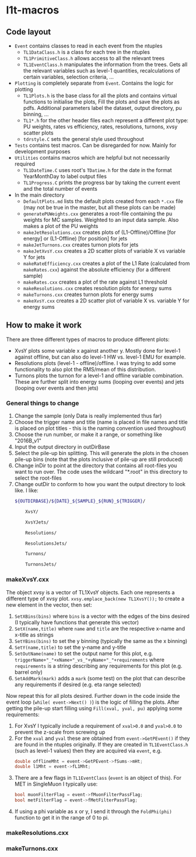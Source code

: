 # l1t-macros

## Code layout
- `Event` contains classes to read in each event from the ntuples
    * `TL1DataClass.h` is a class for each tree in the ntuples
    * `TL1PrimitiveClass.h` allows access to all the relevant trees
    * `TL1EventClass.h` manipulates the information from the trees. Gets all the relevant variables such as level-1 quantities, recalculations of certain variables, selection criteria, ...
- `Plotting` is completely separate from `Event`. Contains the logic for plotting
    * `TL1Plots.h` is the base class for all the plots and contains virtual functions to initialise the plots, Fill the plots and save the plots as pdfs. Additional parameters label the dataset, output directory, pu binning, ...
    * `TL1*.h` for the other header files each represent a different plot type: PU weights, rates vs efficiency, rates, resolutions, turnons, xvsy scatter plots
    * `tdrstyle.C` sets the general style used throughout
- `Tests` contains test macros. Can be disregarded for now. Mainly for development purposes
- `Utilities` contains macros which are helpful but not necessarily required
    * `TL1DateTime.C` uses root's `TDatime.h` for the date in the format YearMonthDay to label output files
    * `TL1Progress.C` prints the progress bar by taking the current event and the total number of events
- In the main directory
    * `DefaultPlots.md` lists the default plots created from each `*.cxx` file (may not be true in the master, but all these plots can be made)
    * `generatePUWeights.cxx` generates a root-file containing the pu weights for MC samples. Weighted to an input data sample. Also makes a plot of the PU weights
    * `makeJetResolutions.cxx` creates plots of (L1-Offline)/Offline [for energy] or (L1-Offline) [for position] for jets
    * `makeJetTurnons.cxx` creates turnon plots for jets
    * `makeJetXvsY.cxx` creates a 2D scatter plots of variable X vs variable Y for jets
    * `makeRateEfficiency.cxx` creates a plot of the L1 Rate (calculated from `makeRates.cxx`) against the absolute efficiency (for a different sample)
    * `makeRates.cxx` creates a plot of the rate against L1 threshold
    * `makeResolutions.cxx` creates resolution plots for energy sums
    * `makeTurnons.cxx` creates turnon plots for energy sums
    * `makeXvsY.cxx` creates a 2D scatter plot of variable X vs. variable Y for energy sums

## How to make it work

There are three different types of macros to produce different plots:
- XvsY plots some variable x against another y. Mostly done for level-1 against offline, but can also do level-1 HW vs. level-1 EMU for example.
- Resolutions plots (level-1 - offline)/offline. I was trying to add some functionality to also plot the RMS/mean of this distribution.
- Turnons plots the turnon for a level-1 and offline variable combination.
These are further split into energy sums (looping over events) and jets (looping over events and then jets)

### General things to change

1. Change the sample (only Data is really implemented thus far)
2. Choose the trigger name and title (name is placed in file names and title is placed on plot titles - this is the naming convention used throughout)
3. Choose the run number, or make it a range, or something like "2016B\_v1"
4. Input the output directory in outDirBase
5. Select the pile-up bin splitting. This will generate the plots in the chosen pile-up bins (note that the plots inclusive of pile-up are still produced)
6. Change inDir to point at the directory that contains all root-files you want to run over. The code uses the wildcard "\*.root" in this directory to select the root-files
7. Change outDir to conform to how you want the output directory to look like. I like:
    ```bash
    ${OUTDIRBASE}/${DATE}_${SAMPLE}_${RUN}_${TRIGGER}/

        XvsY/

        XvsYJets/

        Resolutions/

        ResolutionsJets/

        Turnons/

        TurnonsJets/
    ```

### makeXvsY.cxx
The object xvsy is a vector of TL1XvsY objects. Each one represents a different type of xvsy plot. `xvsy.emplace_back(new TL1XvsY());` to create a new element in the vector, then set:

1. `SetXBins(bins)` where `bins` is a vector with the edges of the bins desired (I typically have functions that generate this vector)
2. `SetX(name,title)` where `name` and `title` are the respective x-name and x-title as strings
3. `SetYBins(bins)` to set the y binning (typically the same as the x binning)
4. `SetY(name,title)` to set the y-name and y-title
5. `SetOutName(name)` to set the output name for this plot, e.g. `triggerName+"_"+xName+"_vs_"+yName+"_"+requirements` where `requirements` is a string describing any requirements for this plot (e.g. barrel only)
6. `SetAddMark(mark)` adds a `mark` (some test) on the plot that can describe any requirements if desired (e.g. eta range selected)

Now repeat this for all plots desired. Further down in the code inside the event loop (`while( event->Next() )`) is the logic of filling the plots. After getting the pile-up start filling using `Fill(xval, yval, pu)` applying some requirements:

1. For XvsY I typically include a requirement of `xval>0.0` and `yval>0.0` to prevent the z-scale from screwing up
2. For the `xval` and `yval` these are obtained from `event->GetPEvent()` if they are found in the ntuples originally. If they are created in `TL1EventClass.h` (such as level-1 values) then they are acquired via `event`, e.g.
    ```C++
    double offlineMht = event->GetPEvent->fSums->mHt;
    double l1Mht = event->fL1Mht; 
    ```
3. There are a few flags in `TL1EventClass` (`event` is an object of this). For MET in SingleMuon I typically use:
    ```C++
    bool muonFilterFlag = event->fMuonFilterPassFlag;
    bool metFilterFlag = event->fMetFilterPassFlag;
    ```
4. If using a phi variable as x or y, I send it through the `FoldPhi(phi)` function to get it in the range of 0 to pi.

### makeResolutions.cxx

### makeTurnons.cxx
